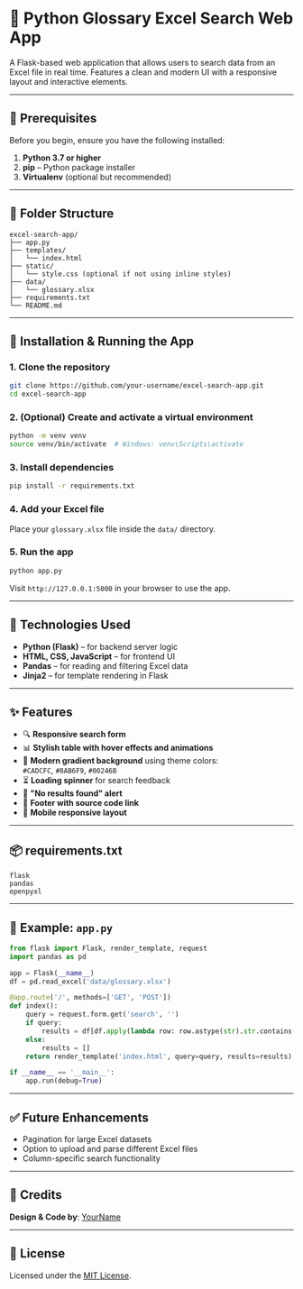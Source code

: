 
# 📘 Python Glossary Excel Search Web App

A Flask-based web application that allows users to search data from an Excel file in real time. Features a clean and modern UI with a responsive layout and interactive elements.

---

## 🔧 Prerequisites

Before you begin, ensure you have the following installed:

1. **Python 3.7 or higher**  
2. **pip** – Python package installer  
3. **Virtualenv** (optional but recommended)

---

## 📁 Folder Structure

```
excel-search-app/
├── app.py
├── templates/
│   └── index.html
├── static/
│   └── style.css (optional if not using inline styles)
├── data/
│   └── glossary.xlsx
├── requirements.txt
└── README.md
```

---

## 🚀 Installation & Running the App

### 1. Clone the repository

```bash
git clone https://github.com/your-username/excel-search-app.git
cd excel-search-app
```

### 2. (Optional) Create and activate a virtual environment

```bash
python -m venv venv
source venv/bin/activate  # Windows: venv\Scripts\activate
```

### 3. Install dependencies

```bash
pip install -r requirements.txt
```

### 4. Add your Excel file

Place your `glossary.xlsx` file inside the `data/` directory.

### 5. Run the app

```bash
python app.py
```

Visit `http://127.0.0.1:5000` in your browser to use the app.

---

## 🧠 Technologies Used

- **Python (Flask)** – for backend server logic  
- **HTML, CSS, JavaScript** – for frontend UI  
- **Pandas** – for reading and filtering Excel data  
- **Jinja2** – for template rendering in Flask  

---

## ✨ Features

- 🔍 **Responsive search form**
- 📊 **Stylish table with hover effects and animations**
- 🎨 **Modern gradient background** using theme colors:  
  `#CADCFC`, `#8AB6F9`, `#00246B`
- ⏳ **Loading spinner** for search feedback
- 🚫 **"No results found" alert**
- 🧾 **Footer with source code link**
- 📱 **Mobile responsive layout**

---

## 📦 requirements.txt

```
flask
pandas
openpyxl
```

---

## 📝 Example: `app.py`

```python
from flask import Flask, render_template, request
import pandas as pd

app = Flask(__name__)
df = pd.read_excel('data/glossary.xlsx')

@app.route('/', methods=['GET', 'POST'])
def index():
    query = request.form.get('search', '')
    if query:
        results = df[df.apply(lambda row: row.astype(str).str.contains(query, case=False).any(), axis=1)].to_dict(orient='records')
    else:
        results = []
    return render_template('index.html', query=query, results=results)

if __name__ == '__main__':
    app.run(debug=True)
```

---

## ✅ Future Enhancements

- Pagination for large Excel datasets  
- Option to upload and parse different Excel files  
- Column-specific search functionality  

---

## 📎 Credits

**Design & Code by**: [YourName](https://github.com/your-username)

---

## 📄 License

Licensed under the [MIT License](LICENSE).

